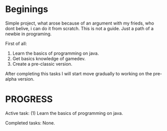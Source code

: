 # Beginings
Simple project, what arose because of an argument with my frieds, who dont belive, i can do it from scratch.
This is not a guide. Just a path of a newbie in programing.

First of all:
1. Learn the basics of programming on java.
2. Get basics knowledge of gamedev.
3. Create a pre-classic version.

After completing this tasks I will start move gradually to working on the pre-alpha version.

# PROGRESS

Active task: (1) Learn the basics of programming on java.

Completed tasks: None. 
